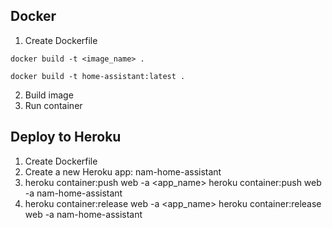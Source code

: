 ## Docker
1. Create Dockerfile
```
docker build -t <image_name> .
```
```
docker build -t home-assistant:latest .
```
2. Build image
3. Run container

## Deploy to Heroku
1. Create Dockerfile
1. Create a new Heroku app: nam-home-assistant
2. heroku container:push web -a <app_name>
heroku container:push web -a nam-home-assistant
3. heroku container:release web -a <app_name>
heroku container:release web -a nam-home-assistant